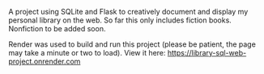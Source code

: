 A project using SQLite and Flask to creatively document and display my personal library on the web. So far this only includes fiction books. Nonfiction to be added soon.

Render was used to build and run this project (please be patient, the page may take a minute or two to load). View it here: https://library-sql-web-project.onrender.com 
